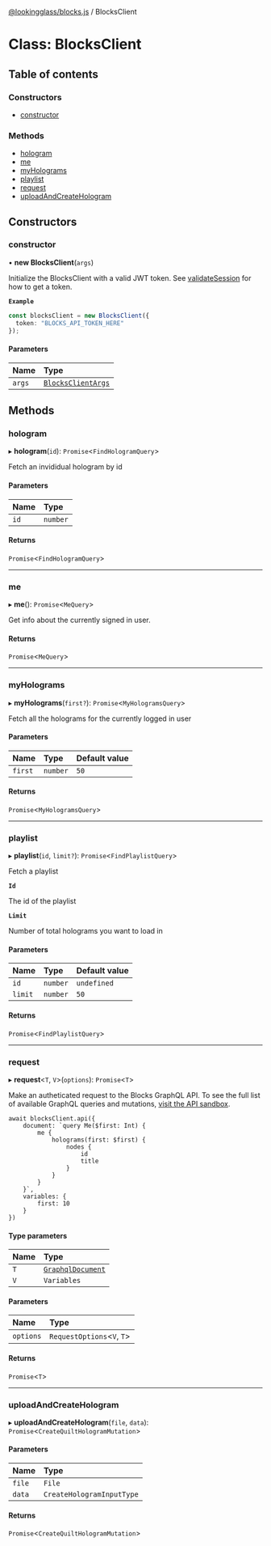 [@lookingglass/blocks.js](../README.md) / BlocksClient

# Class: BlocksClient

## Table of contents

### Constructors

- [constructor](BlocksClient.md#constructor)

### Methods

- [hologram](BlocksClient.md#hologram)
- [me](BlocksClient.md#me)
- [myHolograms](BlocksClient.md#myholograms)
- [playlist](BlocksClient.md#playlist)
- [request](BlocksClient.md#request)
- [uploadAndCreateHologram](BlocksClient.md#uploadandcreatehologram)

## Constructors

### constructor

• **new BlocksClient**(`args`)

Initialize the BlocksClient with a valid JWT token. See [validateSession](../README.md#validatesession) for how to get a token.

**`Example`**

```ts
const blocksClient = new BlocksClient({
  token: "BLOCKS_API_TOKEN_HERE"
});
```

#### Parameters

| Name | Type |
| :------ | :------ |
| `args` | [`BlocksClientArgs`](../README.md#blocksclientargs) |

## Methods

### hologram

▸ **hologram**(`id`): `Promise`<`FindHologramQuery`\>

Fetch an invididual hologram by id

#### Parameters

| Name | Type |
| :------ | :------ |
| `id` | `number` |

#### Returns

`Promise`<`FindHologramQuery`\>

___

### me

▸ **me**(): `Promise`<`MeQuery`\>

Get info about the currently signed in user.

#### Returns

`Promise`<`MeQuery`\>

___

### myHolograms

▸ **myHolograms**(`first?`): `Promise`<`MyHologramsQuery`\>

Fetch all the holograms for the currently logged in user

#### Parameters

| Name | Type | Default value |
| :------ | :------ | :------ |
| `first` | `number` | `50` |

#### Returns

`Promise`<`MyHologramsQuery`\>

___

### playlist

▸ **playlist**(`id`, `limit?`): `Promise`<`FindPlaylistQuery`\>

Fetch a playlist

**`Id`**

The id of the playlist

**`Limit`**

Number of total holograms you want to load in

#### Parameters

| Name | Type | Default value |
| :------ | :------ | :------ |
| `id` | `number` | `undefined` |
| `limit` | `number` | `50` |

#### Returns

`Promise`<`FindPlaylistQuery`\>

___

### request

▸ **request**<`T`, `V`\>(`options`): `Promise`<`T`\>

Make an autheticated request to the Blocks GraphQL API. To see the full list of available GraphQL queries and mutations, [visit the API sandbox](https://blocks.glass/api/graphql).

```tsx
await blocksClient.api({
	document: `query Me($first: Int) {
		me {
			holograms(first: $first) {
				nodes {
					id
					title
				}
			}
		}
	}`,
	variables: {
		first: 10
	}
})
```

#### Type parameters

| Name | Type |
| :------ | :------ |
| `T` | [`GraphqlDocument`](../README.md#graphqldocument) |
| `V` | `Variables` |

#### Parameters

| Name | Type |
| :------ | :------ |
| `options` | `RequestOptions`<`V`, `T`\> |

#### Returns

`Promise`<`T`\>

___

### uploadAndCreateHologram

▸ **uploadAndCreateHologram**(`file`, `data`): `Promise`<`CreateQuiltHologramMutation`\>

#### Parameters

| Name | Type |
| :------ | :------ |
| `file` | `File` |
| `data` | `CreateHologramInputType` |

#### Returns

`Promise`<`CreateQuiltHologramMutation`\>
